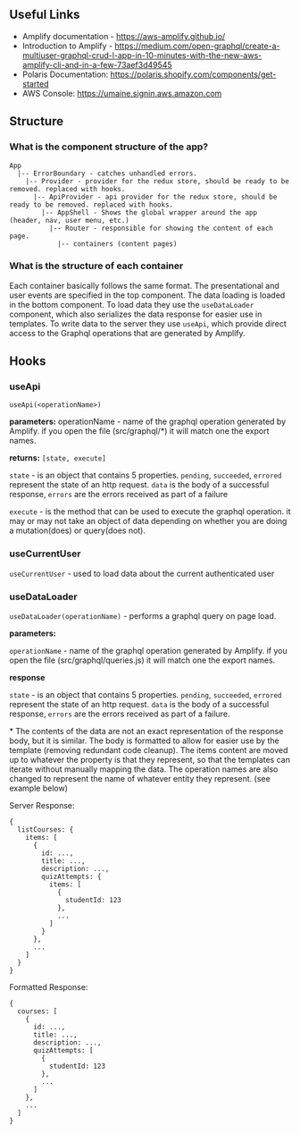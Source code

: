 ## Useful Links

- Amplify documentation - https://aws-amplify.github.io/
- Introduction to Amplify - https://medium.com/open-graphql/create-a-multiuser-graphql-crud-l-app-in-10-minutes-with-the-new-aws-amplify-cli-and-in-a-few-73aef3d49545
- Polaris Documentation: https://polaris.shopify.com/components/get-started
- AWS Console: https://umaine.signin.aws.amazon.com

## Structure

### What is the component structure of the app?

```
App
  |-- ErrorBoundary - catches unhandled errors.
    |-- Provider - provider for the redux store, should be ready to be removed. replaced with hooks.
      |-- ApiProvider - api provider for the redux store, should be ready to be removed. replaced with hooks.
        |-- AppShell - Shows the global wrapper around the app (header, nav, user menu, etc.)
          |-- Router - responsible for showing the content of each page.
            |-- containers (content pages)

```

### What is the structure of each container

Each container basically follows the same format. The presentational and user events are specified in the top component. The data loading
is loaded in the bottom component. To load data they use the `useDataLoader` component, which also serializes the data response for easier use in templates. To write data to the server they use `useApi`, which provide direct access to the Graphql operations that are generated by Amplify.

## Hooks

### useApi

`useApi(<operationName>)`

**parameters:**
operationName - name of the graphql operation generated by Amplify. if you open the file (src/graphql/\*) it will match one the export names.

**returns:**
`[state, execute]`

`state` - is an object that contains 5 properties. `pending`, `succeeded`, `errored` represent the state of an http request. `data` is the body of a successful response, `errors` are the errors received as part of a failure

`execute` - is the method that can be used to execute the graphql operation. it may or may not take an object of data depending on whether you are doing a mutation(does) or query(does not).

### useCurrentUser

`useCurrentUser` - used to load data about the current authenticated user

### useDataLoader

`useDataLoader(operationName)` - performs a graphql query on page load.

**parameters:**

`operationName` - name of the graphql operation generated by Amplify. if you open the file (src/graphql/queries.js) it will match one the export names.

**response**

`state` - is an object that contains 5 properties. `pending`, `succeeded`, `errored` represent the state of an http request. `data` is the body of a successful response, `errors` are the errors received as part of a failure.

\* The contents of the data are not an exact representation of the response body, but it is similar. The body is formatted to allow for easier use by the template (removing redundant code cleanup). The items content are moved up to whatever the property is that they represent, so that the templates can iterate without manually mapping the data. The operation names are also changed to represent the name of whatever
entity they represent. (see example below)

Server Response:

```
{
  listCourses: {
    items: [
      {
        id: ...,
        title: ...,
        description: ...,
        quizAttempts: {
          items: [
            {
              studentId: 123
            },
            ...
          ]
        }
      },
      ...
    ]
  }
}
```

Formatted Response:

```
{
  courses: [
    {
      id: ...,
      title: ...,
      description: ...,
      quizAttempts: [
        {
          studentId: 123
        },
        ...
      ]
    },
    ...
  ]
}
```
